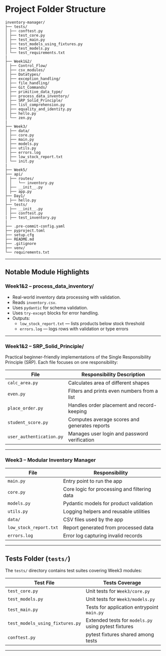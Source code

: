 # Project Folder Structure

```
inventory-manager/
├── tests/
│ ├── conftest.py
│ ├── test_core.py
│ ├── test_main.py
│ ├── test_models_using_fixtures.py
│ ├── test_models.py
│ └── test_requirements.txt
|
├── Week1&2/
│ ├── Control_Flow/
│ ├── csv_modules/
│ ├── Datatypes/
│ ├── exception_handling/
│ ├── file_handling/
│ ├── Git_Commands/
│ ├── primitive_data_type/
│ ├── process_data_inventory/
│ ├── SRP_Solid_Principle/
│ ├── list_comprehension.py
│ ├── equality_and_identity.py
│ ├── hello.py
│ └── zen.py
|
├── Week3/
│ ├── data/
│ ├── core.py
│ ├── main.py
│ ├── models.py
│ ├── utils.py
│ ├── errors.log
│ ├── low_stock_report.txt
│ └── init.py
|
├── Week5/
├── api/
│ ├── routes/
│ │   └── inventory.py  
│ ├── __init__.py
│ ├── app.py
├── Day1/
│ ├── hello.py
├── tests/
│ ├── __init__.py
│ ├── conftest.py
| ├── test_inventory.py
|
├── .pre-commit-config.yaml
├── pyproject.toml
├── setup.cfg
├── README.md
├── .gitignore
├── venv/
└── requirements.txt
```

---

## Notable Module Highlights

### Week1&2 – process_data_inventory/

- Real-world inventory data processing with validation.
- Reads `inventory.csv`.
- Uses `pydantic` for schema validation.
- Uses `try-except` blocks for error handling.
- Outputs:  
  - `low_stock_report.txt` — lists products below stock threshold  
  - `errors.log` — logs rows with validation or type errors  

---

### Week1&2 – SRP_Solid_Principle/

Practical beginner-friendly implementations of the Single Responsibility Principle (SRP). Each file focuses on one responsibility:

| File                     | Responsibility Description                         |
|--------------------------|--------------------------------------------------|
| `calc_area.py`           | Calculates area of different shapes                |
| `even.py`                | Filters and prints even numbers from a list        |
| `place_order.py`         | Handles order placement and record-keeping         |
| `student_score.py`       | Computes average scores and generates reports      |
| `user_authentication.py` | Manages user login and password verification       |

---

### Week3 – Modular Inventory Manager

| File                   | Responsibility                                 |
|------------------------|-----------------------------------------------|
| `main.py`              | Entry point to run the app                     |
| `core.py`              | Core logic for processing and filtering data  |
| `models.py`            | Pydantic models for product validation         |
| `utils.py`             | Logging helpers and reusable utilities         |
| `data/`                | CSV files used by the app                       |
| `low_stock_report.txt` | Report generated from processed data           |
| `errors.log`           | Error log capturing invalid records            |

---

## Tests Folder (`tests/`)

The `tests/` directory contains test suites covering Week3 modules:

| Test File                   | Tests Coverage                          |
|-----------------------------|---------------------------------------|
| `test_core.py`              | Unit tests for `Week3/core.py`         |
| `test_models.py`            | Unit tests for `Week3/models.py`       |
| `test_main.py`              | Tests for application entrypoint `main.py` |
| `test_models_using_fixtures.py` | Extended tests for `models.py` using pytest fixtures |
| `conftest.py`               | pytest fixtures shared among tests     |

---
